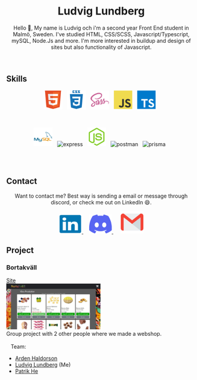 
<h1 align="center">Ludvig Lundberg</h1>

<div align="center">Hello 👋, My name is Ludvig och i'm a second year Front End student in Malmö, Sweden. I've studied HTML, CSS/SCSS, Javascript/Typescript, mySQL, Node.Js and more. I'm more interested in buildup and design of sites but also functionality of Javascript.</div>
<br>
<br>

## Skills

<div align="center">

  <img src="https://github.com/devicons/devicon/blob/master/icons/html5/html5-original.svg" title="HTML5" alt="HTML" width="50" height="50"/>&nbsp;&nbsp;
  <img src="https://github.com/devicons/devicon/blob/master/icons/css3/css3-plain-wordmark.svg"  title="CSS3" alt="CSS" width="50" height="50"/>&nbsp;&nbsp;
  <img src="https://github.com/devicons/devicon/blob/master/icons/sass/sass-original.svg"  title="SASS" alt="SASS" width="50" height="50"/>&nbsp;&nbsp;
  <img src="https://github.com/devicons/devicon/blob/master/icons/javascript/javascript-original.svg" title="JavaScript" alt="JavaScript" width="50" height="50"/>&nbsp;&nbsp;
  <img src="https://github.com/devicons/devicon/blob/master/icons/typescript/typescript-original.svg"  title="Typescript" alt="Typescript" width="50" height="50"/>&nbsp;&nbsp;
  
  <br>
  
  <img src="https://github.com/devicons/devicon/blob/master/icons/mysql/mysql-original-wordmark.svg" title="MySQL"  alt="MySQL" width="50" height="50"/>&nbsp;&nbsp;
  <img src="https://skillicons.dev/icons?i=express" title="express" alt="express"/>&nbsp;&nbsp;
  <img src="https://github.com/devicons/devicon/blob/master/icons/nodejs/nodejs-original.svg" title="NodeJS" alt="NodeJS" width="50" height="50"/>&nbsp;&nbsp;
  <img src="https://skillicons.dev/icons?i=postman" title="postman" alt="postman"/>&nbsp;&nbsp;
  <img src="https://skillicons.dev/icons?i=prisma" title="prisma" alt="prisma"/>&nbsp;&nbsp;
  
</div>

<!-- ## Stats
[![Ludvig's GitHub stats](https://github-readme-stats.vercel.app/api?username=Ludvig-Lundberg)](https://github.com/anuraghazra/github-readme-stats)
[![Top Langs](https://github-readme-stats.vercel.app/api/top-langs/?username=Ludvig-Lundberg&layout=compact)](https://github.com/anuraghazra/github-readme-stats)
-->
<br> <br>

## Contact
<p align="center" width="50%">Want to contact me? Best way is sending a email or message through discord, or check me out on LinkedIn 😄.</p>

<div align="center">
    <span>
        <a href="https://www.linkedin.com/in/ludvig-lundberg-174b02220">
          <img src="https://github.com/devicons/devicon/blob/master/icons/linkedin/linkedin-original.svg" width="60" height="50" alt="linkedin">
        </a>
    </span>
    &nbsp;&nbsp;&nbsp;
    <span>
        <a href="https://discord.com/users/266907981013057537">
          <img src="https://github.com/Ludvig-Lundberg/Ludvig-Lundberg/blob/main/images/discord-mark-blue.png" width="60" height="50" alt="discord">
        </a>
    </span>
    &nbsp;&nbsp;&nbsp;&nbsp;
    <span>
        <a href="mailto:ickeskola@gmail.com">
          <img src="https://github.com/Ludvig-Lundberg/Ludvig-Lundberg/blob/main/images/gmail.png" width="60" height="60" alt="maila mig">
        </a>
    </span>
</div>




## Project

<div align="left" width="20%">
        <h3>Bortakväll</h3>
        <a href="https://gentle-dusk-abe4a9.netlify.app/">
            Site
            <br>
            <img src="https://github.com/Ludvig-Lundberg/Ludvig-Lundberg/blob/main/images/bortakvall.JPG" alt="bortakväll" title="bortakväll" width="250" heigt="250">
        </a>
        <div>Group project with 2 other people where we made a webshop.</div>
        <br>
        <div>&nbsp;&nbsp;&nbsp;Team:<br>
            <ul>
                <li><a href="https://github.com/arden-rh">Arden Haldorson</a></li>
                <li><a href="https://github.com/Ludvig-Lundberg">Ludvig Lundberg</a> (Me)</li>
                <li><a href="https://github.com/Patr1khe">Patrik He</a></li>
            </ul>
        </div>
    </span>
</div>





<!--
**Ludvig-Lundberg/Ludvig-Lundberg** is a ✨ _special_ ✨ repository because its `README.md` (this file) appears on your GitHub profile.

Here are some ideas to get you started:

- 🔭 I’m currently working on ...
- 🌱 I’m currently learning ...
- 👯 I’m looking to collaborate on ...
- 🤔 I’m looking for help with ...
- 💬 Ask me about ...
- 📫 How to reach me: ...
- 😄 Pronouns: ...
- ⚡ Fun fact: ...
-->
